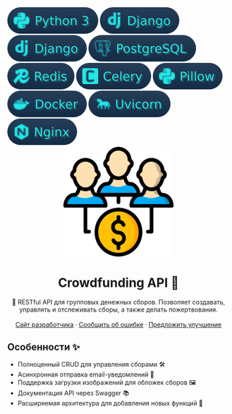 <!-- Python 3 --><a href="https://www.python.org/downloads/release/python-31010/"><img src="./images/python_3.svg"></a>
<!-- Django --><a href="https://docs.djangoproject.com/en/5.1/releases/5.0/"><img src="./images/django.svg"></a>
<!-- DRF --><a href="https://www.django-rest-framework.org/"><img src="./images/django.svg"></a>
<!-- PostgreSQL --><a href="https://www.postgresql.org/docs/"><img src="./images/postgresql.svg"></a>
<br />
<!-- Redis --><a href="https://redis.io/documentation"><img src="./images/redis.svg"></a>
<!-- Celery --><a href="https://docs.celeryproject.org/en/stable/"><img src="./images/celery.svg"></a>
<!-- Pillow --><a href="https://pillow.readthedocs.io/en/stable/releasenotes/10.3.0.html"><img src="./images/pillow.svg"></a>
<br />
<!-- Docker --><a href="https://docs.docker.com/"><img src="./images/docker.svg"></a>
<!-- Uvicorn --><a href="https://www.uvicorn.org/release-notes/"><img src="./images/uvicorn.svg"></a>
<!-- Nginx --><a href="https://nginx.org/en/docs/"><img src="./images/nginx.svg"></a>


<div align="center">
  <a href="https://github.com/meteopavel/Crowdfunding_API">
    <img src="./images/logo.svg" alt="Logo" width="250" height="auto">
  </a>
  <h1 align="center">Crowdfunding API 🎉</h1>
  <p align="center">
    🔧 RESTful API для групповых денежных сборов. Позволяет создавать, управлять и отслеживать сборы, а также делать пожертвования.
    <br /><br />
    <a href="https://meteopavel.space">Сайт разработчика</a>
    ·
    <a href="https://github.com/meteopavel/Crowdfunding_API/issues/new?labels=bug">Сообщить об ошибке</a>
    ·
    <a href="https://github.com/meteopavel/Crowdfunding_API/issues/new?labels=enhancement">Предложить улучшение</a>
  </p>
</div>

## Особенности ✨
- Полноценный CRUD для управления сборами 🛠️
- Асинхронная отправка email-уведомлений 📧
- Поддержка загрузки изображений для обложек сборов 🖼️
- Документация API через Swagger 📚
- Расширяемая архитектура для добавления новых функций 🔧